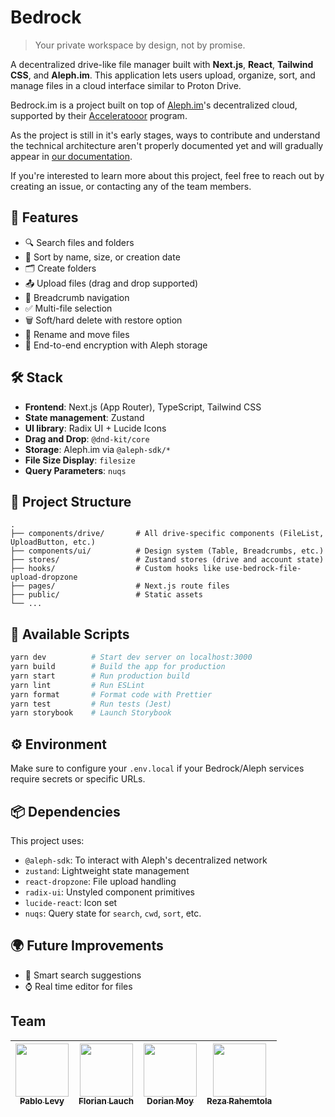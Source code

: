 # Bedrock

> Your private workspace by design, not by promise.

A decentralized drive-like file manager built with **Next.js**, **React**, **Tailwind CSS**, and **Aleph.im**. This application lets users upload, organize, sort, and manage files in a cloud interface similar to Proton Drive.

Bedrock.im is a project built on top of [Aleph.im](https://aleph.im)'s decentralized cloud, supported by their [Acceleratooor](https://www.twentysix.cloud/acceleratooor/) program.

As the project is still in it's early stages, ways to contribute and understand the technical architecture aren't properly documented yet and will gradually appear in [our documentation](https://docs.bedrock.im).

If you're interested to learn more about this project, feel free to reach out by creating an issue, or contacting any of the team members.


## 🚀 Features

- 🔍 Search files and folders
- 🧩 Sort by name, size, or creation date
- 🗂️ Create folders
- 📤 Upload files (drag and drop supported)
- 🧭 Breadcrumb navigation
- ✅ Multi-file selection
- 🗑️ Soft/hard delete with restore option
- 📝 Rename and move files
- 🔐 End-to-end encryption with Aleph storage

## 🛠️ Stack

- **Frontend**: Next.js (App Router), TypeScript, Tailwind CSS
- **State management**: Zustand
- **UI library**: Radix UI + Lucide Icons
- **Drag and Drop**: `@dnd-kit/core`
- **Storage**: Aleph.im via `@aleph-sdk/*`
- **File Size Display**: `filesize`
- **Query Parameters**: `nuqs`

## 📁 Project Structure

```
.
├── components/drive/       # All drive-specific components (FileList, UploadButton, etc.)
├── components/ui/          # Design system (Table, Breadcrumbs, etc.)
├── stores/                 # Zustand stores (drive and account state)
├── hooks/                  # Custom hooks like use-bedrock-file-upload-dropzone
├── pages/                  # Next.js route files
├── public/                 # Static assets
└── ...
```

## 🧪 Available Scripts

```bash
yarn dev          # Start dev server on localhost:3000
yarn build        # Build the app for production
yarn start        # Run production build
yarn lint         # Run ESLint
yarn format       # Format code with Prettier
yarn test         # Run tests (Jest)
yarn storybook    # Launch Storybook
```

## ⚙️ Environment

Make sure to configure your `.env.local` if your Bedrock/Aleph services require secrets or specific URLs.

## 📦 Dependencies

This project uses:

- `@aleph-sdk`: To interact with Aleph's decentralized network
- `zustand`: Lightweight state management
- `react-dropzone`: File upload handling
- `radix-ui`: Unstyled component primitives
- `lucide-react`: Icon set
- `nuqs`: Query state for `search`, `cwd`, `sort`, etc.

## 🌍 Future Improvements

- 🧠 Smart search suggestions
- ⌚ Real time editor for files

## Team

| [<img src="https://github.com/chuipagro.png?size=85" width=85><br><sub>Pablo Levy</sub>](https://github.com/chuipagro) | [<img src="https://github.com/EdenComp.png?size=85" width=85><br><sub>Florian Lauch</sub>](https://github.com/EdenComp) | [<img src="https://github.com/Croos3r.png?size=85" width=85><br><sub>Dorian Moy</sub>](https://github.com/Croos3r) | [<img src="https://github.com/RezaRahemtola.png?size=85" width=85><br><sub>Reza Rahemtola</sub>](https://github.com/RezaRahemtola)
|:---:|:---:|:---:|:---:|
